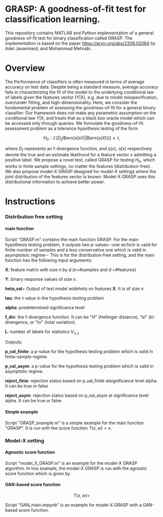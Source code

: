 # GRASP: A goodness-of-fit test for classification learning.
This repository contains MATLAB and Python implementation of a general goodness-of-fit test for binary classification called GRASP. The implementation is based on the paper https://arxiv.org/abs/2209.02064 by Adel Javanmard, and Mohammad Mehrabi. 
# Overview
The Performance of classifiers is often measured in terms of average accuracy on test data. Despite being a standard measure, average accuracy fails in characterizing the fit of the model to the underlying conditional law of labels given the features vector (Y|X), e.g. due to model misspecification, over/under fitting, and high-dimensionality. Here, we consider the fundamental problem of assessing the goodness-of-fit for a general binary classifier. Our framework does not make any parametric assumption on the conditional law $Y|X$, and treats that as a black box oracle model which can be accessed only through queries. We formulate the goodness-of-fit assessment problem as a tolerance hypothesis testing of the form

$$
H_0:\mathbb{E}\bigg[ D_f\Big( \mathsf{Bern}(\widehat{\eta}(x)) || \mathsf{Bern}(\eta(X)) \Big) \bigg]\leq \tau,
$$

where $D_f$ represents an f-divergence function, and $\eta(x)$, $\widehat{\eta}(x)$ respectively denote the true and an estimate likelihood for a feature vector $x$ admitting a positive label. We propose a novel test, called GRASP for testing $H_0$, which works in finite sample settings, no matter the features (distribution-free). We also propose model-X GRASP designed for model-X settings where the joint distribution of the features vector is known. Model-X GRASP uses this distributional information to achieve better power. 

# Instructions

### Distribution free setting ###
#### main function ####

Script "GRASP.m" contains the main function GRASP. For the main hypothesis testing problem, it outputs two p-values--one wchich is valid for finite-number of samples and a less conservative one which is valid in asymptotoic regime--  This is for the distribution-free setting, and the main function has the following input arguments:

**X**: feature matrix with size $n$ by $d$  ($n$=#samples and $d$ =#features)

**Y**: binary response values of size $n$. 


**heta_val**= Output of test model $widehat{\eta}$ on features $\mathbf{X}$. It is of size $n$. 


**tau**: the $\tau$ value in the hypothesis testing problem


**alpha**: predetermined significance level 


**f_div**: the f-divergence function. It can be "H" (Hellinger distance), "kl" (kl-divergence, or "tv" (total variation).


**L**: number of labels for statistics $V_{n,L}$


Outputs:


**p_val_finite**: a p-value for the hypothesis testing problem which is valid in finite-sample regime.


**p_val_asym**:  a p-value for the hypothesis testing problem which is valid in asymptotic regime.


**reject_finie**: rejection status based on p_val_finite atsignificance level alpha. It can be true or false


**reject_asym**: rejection status based on p_val_asym at significance level alpha. It can be true or false

#### Simple example ####
Script "GRASP_example.m" is a simple example for the main funciton "GRASP". It is run with the score function $T(x,w)=x$. 

### Model-X setting ###
#### Agnostic score function ####
Script "model_X_GRASP.m" is an example for the model-X GRASP algorithm. In tnis example, the model-X GRASP is run with the agnostic score function which is given by
#### GAN-based score function ####
$$ T(x,w)=  $$


Script "GAN_main.impynb" is an example for model-X GRASP with a GAN-based score function.







